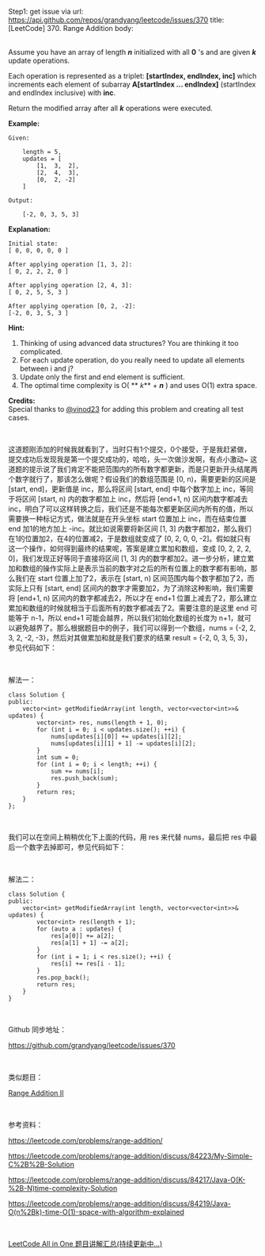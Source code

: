 Step1: get issue via url: https://api.github.com/repos/grandyang/leetcode/issues/370 
 title:[LeetCode] 370. Range Addition 
 body:  
  

Assume you have an array of length **_n_** initialized with all **0** 's and are given **_k_** update operations.

Each operation is represented as a triplet: **[startIndex, endIndex, inc]** which increments each element of subarray **A[startIndex ... endIndex]** (startIndex and endIndex inclusive) with **inc**.

Return the modified array after all **_k_** operations were executed.

**Example:**
    
    
    Given:
    
        length = 5,
        updates = [
            [1,  3,  2],
            [2,  4,  3],
            [0,  2, -2]
        ]
    
    Output:
    
        [-2, 0, 3, 5, 3]
    

**Explanation:**
    
    
    Initial state:
    [ 0, 0, 0, 0, 0 ]
    
    After applying operation [1, 3, 2]:
    [ 0, 2, 2, 2, 0 ]
    
    After applying operation [2, 4, 3]:
    [ 0, 2, 5, 5, 3 ]
    
    After applying operation [0, 2, -2]:
    [-2, 0, 3, 5, 3 ]
    

**Hint:**

  1. Thinking of using advanced data structures? You are thinking it too complicated.
  2. For each update operation, do you really need to update all elements between i and j?
  3. Update only the first and end element is sufficient.
  4. The optimal time complexity is O( ** _k_** \+ **_n_** ) and uses O(1) extra space.



**Credits:**  
Special thanks to [@vinod23](https://discuss.leetcode.com/user/vinod23) for adding this problem and creating all test cases.

 

这道题刚添加的时候我就看到了，当时只有1个提交，0个接受，于是我赶紧做，提交成功后发现我是第一个提交成功的，哈哈，头一次做沙发啊，有点小激动~ 这道题的提示说了我们肯定不能把范围内的所有数字都更新，而是只更新开头结尾两个数字就行了，那该怎么做呢？假设我们的数组范围是 [0, n)，需要更新的区间是 [start, end]，更新值是 inc，那么将区间 [start, end] 中每个数字加上 inc，等同于将区间 [start, n) 内的数字都加上 inc，然后将 [end+1, n) 区间内数字都减去 inc，明白了可以这样转换之后，我们还是不能每次都更新区间内所有的值，所以需要换一种标记方式，做法就是在开头坐标 start 位置加上 inc，而在结束位置 end 加1的地方加上 -inc。就比如说需要将新区间 [1, 3] 内数字都加2，那么我们在1的位置加2，在4的位置减2，于是数组就变成了 [0, 2, 0, 0, -2]。假如就只有这一个操作，如何得到最终的结果呢，答案是建立累加和数组，变成 [0, 2, 2, 2, 0]，我们发现正好等同于直接将区间 [1, 3] 内的数字都加2。进一步分析，建立累加和数组的操作实际上是表示当前的数字对之后的所有位置上的数字都有影响，那么我们在 start 位置上加了2，表示在 [start, n) 区间范围内每个数字都加了2，而实际上只有 [start, end] 区间内的数字才需要加2，为了消除这种影响，我们需要将 [end+1, n) 区间内的数字都减去2，所以才在 end+1 位置上减去了2，那么建立累加和数组的时候就相当于后面所有的数字都减去了2。需要注意的是这里 end 可能等于 n-1，所以 end+1 可能会越界，所以我们初始化数组的长度为 n+1，就可以避免越界了。那么根据题目中的例子，我们可以得到一个数组，nums = {-2, 2, 3, 2, -2, -3}，然后对其做累加和就是我们要求的结果 result = {-2, 0, 3, 5, 3}，参见代码如下：

 

解法一：
    
    
    class Solution {
    public:
        vector<int> getModifiedArray(int length, vector<vector<int>>& updates) {
            vector<int> res, nums(length + 1, 0);
            for (int i = 0; i < updates.size(); ++i) {
                nums[updates[i][0]] += updates[i][2];
                nums[updates[i][1] + 1] -= updates[i][2];
            }
            int sum = 0;
            for (int i = 0; i < length; ++i) {
                sum += nums[i];
                res.push_back(sum);
            }
            return res;
        }
    }; 

 

我们可以在空间上稍稍优化下上面的代码，用 res 来代替 nums，最后把 res 中最后一个数字去掉即可，参见代码如下：

 

解法二：
    
    
    class Solution {
    public:
        vector<int> getModifiedArray(int length, vector<vector<int>>& updates) {
            vector<int> res(length + 1);
            for (auto a : updates) {
                res[a[0]] += a[2];
                res[a[1] + 1] -= a[2];
            }
            for (int i = 1; i < res.size(); ++i) {
                res[i] += res[i - 1];
            }
            res.pop_back();
            return res;
        }
    }

 

Github 同步地址：

<https://github.com/grandyang/leetcode/issues/370>

 

类似题目：

[Range Addition II](http://www.cnblogs.com/grandyang/p/6974232.html)

 

参考资料：

<https://leetcode.com/problems/range-addition/>

<https://leetcode.com/problems/range-addition/discuss/84223/My-Simple-C%2B%2B-Solution>

<https://leetcode.com/problems/range-addition/discuss/84217/Java-O(K-%2B-N)time-complexity-Solution>

<https://leetcode.com/problems/range-addition/discuss/84219/Java-O(n%2Bk)-time-O(1)-space-with-algorithm-explained>

 

[LeetCode All in One 题目讲解汇总(持续更新中...)](http://www.cnblogs.com/grandyang/p/4606334.html)
